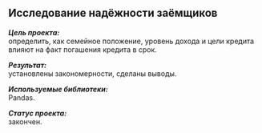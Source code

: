 ## Исследование надёжности заёмщиков
***Цель проекта:***  
определить, как семейное положение, уровень дохода и цели кредита влияют на факт погашения кредита в срок.  

***Результат:***  
установлены закономерности, сделаны выводы.  

***Используемые библиотеки:***  
Pandas.  

***Статус проекта:***  
закончен.
